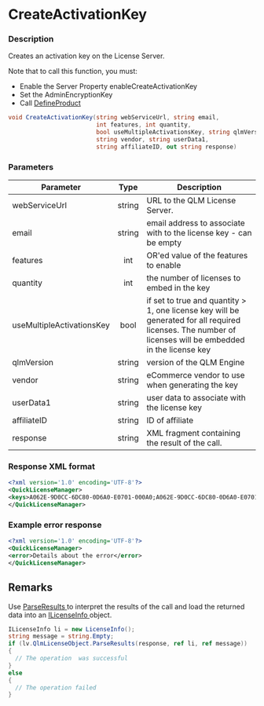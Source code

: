 # CreateActivationKey

### Description

Creates an activation key on the License Server.

Note that to call this function, you must:

* Enable the Server Property enableCreateActivationKey
* Set the AdminEncryptionKey
* Call [DefineProduct](https://soraco.readme.io/reference/defineproduct)

```csharp
void CreateActivationKey(string webServiceUrl, string email, 
                         int features, int quantity,
                         bool useMultipleActivationsKey, string qlmVersion,
                         string vendor, string userData1,
                         string affiliateID, out string response)
```

### Parameters

| Parameter                 |  Type  | Description                                                                                                                                              |
| ------------------------- | :----: | -------------------------------------------------------------------------------------------------------------------------------------------------------- |
| webServiceUrl             | string | URL to the QLM License Server.                                                                                                                           |
| email                     | string | email address to associate with to the license key - can be empty                                                                                        |
| features                  |   int  | OR'ed value of the features to enable                                                                                                                    |
| quantity                  |   int  | the number of licenses to embed in the key                                                                                                               |
| useMultipleActivationsKey |  bool  | if set to true and quantity > 1, one license key will be generated for all required licenses. The number of licenses will be embedded in the license key |
| qlmVersion                | string | version of the QLM Engine                                                                                                                                |
| vendor                    | string | eCommerce vendor to use when generating the key                                                                                                          |
| userData1                 | string | user data to associate with the license key                                                                                                              |
| affiliateID               | string | ID of affiliate                                                                                                                                          |
| response                  | string | XML fragment containing the result of the call.                                                                                                          |

### Response XML format

```xml
<?xml version='1.0' encoding='UTF-8'?>
<QuickLicenseManager>
<keys>A062E-9D0CC-6DC80-0D6A0-E0701-000A0;A062E-9D0CC-6DC80-0D6A0-E0701-000A0</keys>
</QuickLicenseManager>
```

### Example error response

```xml
<?xml version='1.0' encoding='UTF-8'?>
<QuickLicenseManager>
<error>Details about the error</error>
</QuickLicenseManager>
```

## Remarks

Use [ParseResults ](https://soraco.readme.io/reference/parseresults)to interpret the results of the call and load the returned data into an [ILicenseInfo ](https://soraco.readme.io/reference/ilicenseinfo)object.

```c#
ILicenseInfo li = new LicenseInfo();
string message = string.Empty;
if (lv.QlmLicenseObject.ParseResults(response, ref li, ref message))
{
  // The operation  was successful	
}
else
{
  // The operation failed
}
```
